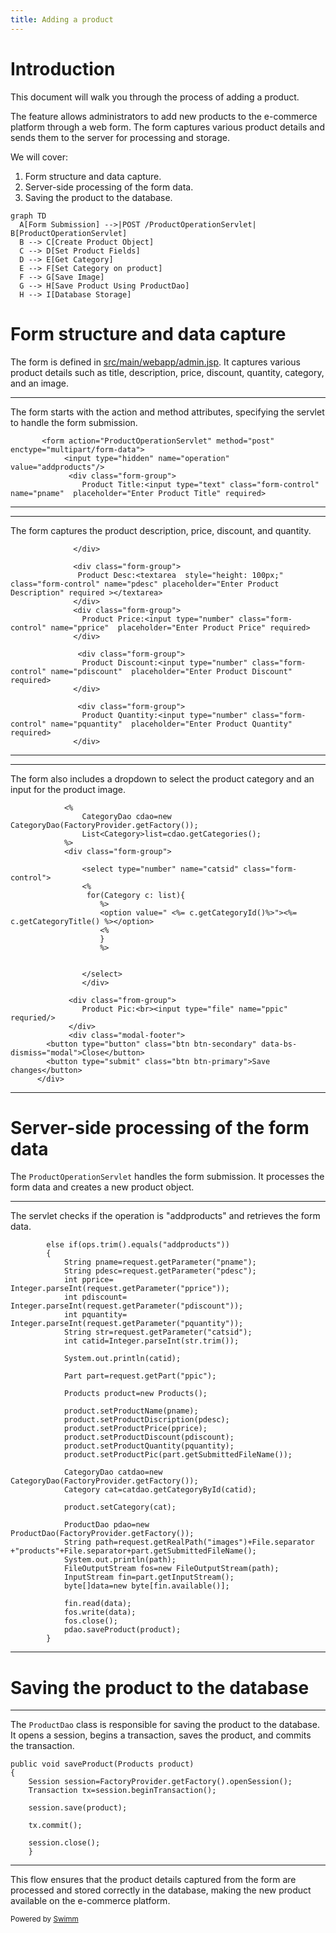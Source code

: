 ```yaml
---
title: Adding a product
---
```

# Introduction

This document will walk you through the process of adding a product.

The feature allows administrators to add new products to the e-commerce platform through a web form. The form captures various product details and sends them to the server for processing and storage.

We will cover:

1. Form structure and data capture.
2. Server-side processing of the form data.
3. Saving the product to the database.

```mermaid
graph TD
  A[Form Submission] -->|POST /ProductOperationServlet| B[ProductOperationServlet]
  B --> C[Create Product Object]
  C --> D[Set Product Fields]
  D --> E[Get Category]
  E --> F[Set Category on product]
  F --> G[Save Image]
  G --> H[Save Product Using ProductDao]
  H --> I[Database Storage]
```

# Form structure and data capture

The form is defined in <SwmPath>[src/main/webapp/admin.jsp](/src/main/webapp/admin.jsp)</SwmPath>. It captures various product details such as title, description, price, discount, quantity, category, and an image.

<SwmSnippet path="/src/main/webapp/admin.jsp" line="111">

---

The form starts with the action and method attributes, specifying the servlet to handle the form submission.

```
       <form action="ProductOperationServlet" method="post" enctype="multipart/form-data">
      		<input type="hidden" name="operation" value="addproducts"/>
			 <div class="form-group">
			    Product Title:<input type="text" class="form-control" name="pname"  placeholder="Enter Product Title" required>
```

---

</SwmSnippet>

<SwmSnippet path="/src/main/webapp/admin.jsp" line="115">

---

The form captures the product description, price, discount, and quantity.

```
			  </div>

			  <div class="form-group">
			   Product Desc:<textarea  style="height: 100px;" class="form-control" name="pdesc" placeholder="Enter Product Description" required ></textarea>
			  </div>
			  <div class="form-group">
			    Product Price:<input type="number" class="form-control" name="pprice"  placeholder="Enter Product Price" required>
			  </div>
			  
			   <div class="form-group">
			    Product Discount:<input type="number" class="form-control" name="pdiscount"  placeholder="Enter Product Discount" required>
			  </div>
			  
			   <div class="form-group">
			    Product Quantity:<input type="number" class="form-control" name="pquantity"  placeholder="Enter Product Quantity" required>
			  </div>
```

---

</SwmSnippet>

<SwmSnippet path="/src/main/webapp/admin.jsp" line="131">

---

The form also includes a dropdown to select the product category and an input for the product image.

```
			<% 
				CategoryDao cdao=new CategoryDao(FactoryProvider.getFactory());
				List<Category>list=cdao.getCategories();
			%>
			<div class="form-group">
				
				<select type="number" name="catsid" class="form-control">
				<%
				 for(Category c: list){
					%>
					<option value=" <%= c.getCategoryId()%>"><%= c.getCategoryTitle() %></option>
					<%
					}
					%>
					
				
				</select>
				</div>
			 
			 <div class="from-group">
			 	Product Pic:<br><input type="file" name="ppic" requried/>
			 </div>
			 <div class="modal-footer">
        <button type="button" class="btn btn-secondary" data-bs-dismiss="modal">Close</button>
        <button type="submit" class="btn btn-primary">Save changes</button>
      </div>
```

---

</SwmSnippet>

# Server-side processing of the form data

The <SwmToken path="/src/main/webapp/admin.jsp" pos="111:7:7" line-data="       &lt;form action=&quot;ProductOperationServlet&quot; method=&quot;post&quot; enctype=&quot;multipart/form-data&quot;&gt;">`ProductOperationServlet`</SwmToken> handles the form submission. It processes the form data and creates a new product object.

<SwmSnippet path="/src/main/java/com/ecommerce/servlets/ProductOperationServlet.java" line="66">

---

The servlet checks if the operation is "addproducts" and retrieves the form data.

```
		else if(ops.trim().equals("addproducts"))
		{
			String pname=request.getParameter("pname");
			String pdesc=request.getParameter("pdesc");
			int pprice= Integer.parseInt(request.getParameter("pprice"));
			int pdiscount= Integer.parseInt(request.getParameter("pdiscount"));
			int pquantity= Integer.parseInt(request.getParameter("pquantity"));
			String str=request.getParameter("catsid");
			int catid=Integer.parseInt(str.trim());
			
			System.out.println(catid);
			
			Part part=request.getPart("ppic");
			
			Products product=new Products();
			
			product.setProductName(pname);
			product.setProductDiscription(pdesc);
			product.setProductPrice(pprice);
			product.setProductDiscount(pdiscount);
			product.setProductQuantity(pquantity);
			product.setProductPic(part.getSubmittedFileName());
			
			CategoryDao catdao=new CategoryDao(FactoryProvider.getFactory());
			Category cat=catdao.getCategoryById(catid);
			
			product.setCategory(cat);
			
			ProductDao pdao=new ProductDao(FactoryProvider.getFactory());
			String path=request.getRealPath("images")+File.separator +"products"+File.separator+part.getSubmittedFileName();
			System.out.println(path);
			FileOutputStream fos=new FileOutputStream(path);
			InputStream fin=part.getInputStream();
			byte[]data=new byte[fin.available()];
			
			fin.read(data);
			fos.write(data);
			fos.close();
			pdao.saveProduct(product);
		}
```

---

</SwmSnippet>

# Saving the product to the database

<SwmSnippet path="/src/main/java/com/ecommerce/dao/ProductDao.java" line="22">

---

The <SwmToken path="/src/main/java/com/ecommerce/dao/ProductDao.java" pos="14:4:4" line-data="public class ProductDao {">`ProductDao`</SwmToken> class is responsible for saving the product to the database. It opens a session, begins a transaction, saves the product, and commits the transaction.

```
public void saveProduct(Products product)
{
	Session session=FactoryProvider.getFactory().openSession();
	Transaction tx=session.beginTransaction();
	
	session.save(product);
	
	tx.commit();
	
	session.close();
	}
```

---

</SwmSnippet>

This flow ensures that the product details captured from the form are processed and stored correctly in the database, making the new product available on the e-commerce platform.

<SwmMeta version="3.0.0" repo-id="Z2l0aHViJTNBJTNBZWNvbW1lcmNlLXdlYmFwcC1oaWJlcm5hdGUtc2VydmxldCUzQSUzQVN3aW1tLURlbW8=" repo-name="ecommerce-webapp-hibernate-servlet"><sup>Powered by [Swimm](https://staging.swimm.cloud/)</sup></SwmMeta>
